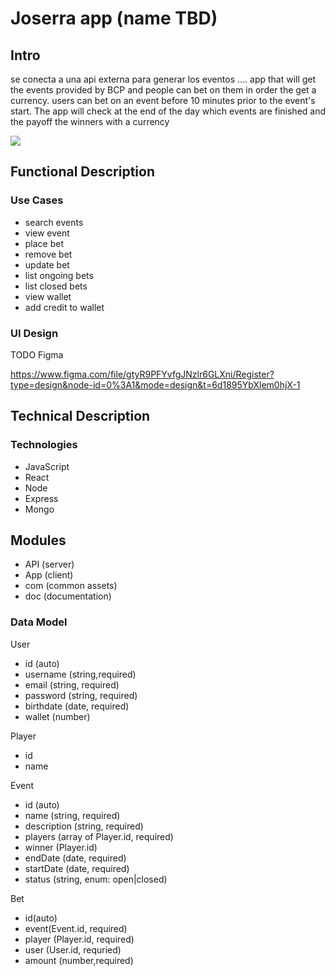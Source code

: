 # Joserra app (name TBD)

## Intro

se conecta a una api externa para generar los eventos
....
app that will get the events provided by BCP and people can bet on them in order the get a currency.
users can bet on an event before 10 minutes prior to the event's start.
The app will check at the end of the day which events are finished and the payoff the winners with a currency


![](https://media.giphy.com/media/l2JdUxtzA6sueiBws/giphy.gif?cid=ecf05e47ugdhcxdnym5zuekpnqoc146ik356ce1mvppkctkj&ep=v1_gifs_search&rid=giphy.gif&ct=g)

## Functional Description

### Use Cases

- search events
- view event
- place bet
- remove bet
- update bet
- list ongoing bets
- list closed bets
- view wallet
- add credit to wallet

### UI Design

TODO Figma

https://www.figma.com/file/gtyR9PFYvfgJNzlr6GLXni/Register?type=design&node-id=0%3A1&mode=design&t=6d1895YbXlem0hjX-1

## Technical Description

### Technologies

- JavaScript
- React
- Node
- Express
- Mongo

## Modules

- API (server)
- App (client)
- com (common assets)
- doc (documentation)

### Data Model

User
- id (auto)
- username (string,required)
- email (string, required)
- password (string, required)
- birthdate (date, required)
- wallet (number)

Player 
- id
- name

Event
- id (auto)
- name (string, required)
- description (string, required)
- players (array of Player.id, required)
- winner (Player.id) 
- endDate (date, required)
- startDate (date, required)
- status (string, enum: open|closed)

Bet
- id(auto)
- event(Event.id, required)
- player (Player.id, required)
- user (User.id, requried)
- amount (number,required)